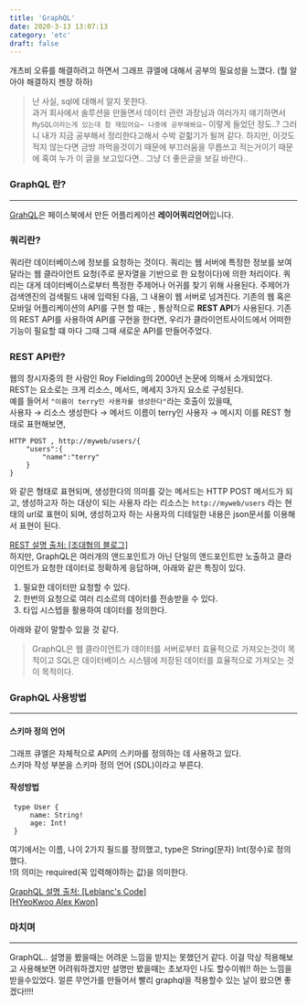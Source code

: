 ```yaml
---
title: 'GraphQL'
date: 2020-3-13 13:07:13
category: 'etc'
draft: false
---
```


개츠비 오류를 해결하려고 하면서 그래프 큐엘에 대해서 공부의 필요성을 느꼈다.
(뭘 알아야 해결하지 젠장 하하)

> 난 사실, sql에 대해서 알지 못한다.<br>
> 과거 회사에서 솔루션을 만들면서 데이터 관련 과장님과 여러가지 얘기하면서 `MySQL이라는게 있는데 참 재밌어요~ 나중에 공부해봐요~`
> 이렇게 들었던 정도..?
> 그러니 내가 지금 공부해서 정리한다고해서 수박 겉핣기가 될꺼 같다.
> 하지만, 이것도 적지 않는다면 금방 까먹을것이기 때문에 부끄러움을 무릅쓰고 적는거이기 때문에 혹여 누가 이 글을 보고있다면.. 그냥 더 좋은글을 보길 바란다..

### GraphQL 란?

---

[GrahQL](https://graphql-kr.github.io/)은 페이스북에서 만든 어플리케이션 **레이어쿼리언어**입니다.

### 쿼리란?

쿼리란 데이터베이스에 정보를 요청하는 것이다.
쿼리는 웹 서버에 특정한 정보를 보여달라는 웹 클라이언트 요청(주로 문자열을 기반으로 한 요청이다)에 의한 처리이다.
쿼리는 대게 데이터베이스로부터 특정한 주제어나 어귀를 찾기 위해 사용된다. 주제어가 검색엔진의 검색필드 내에 입력된 다음, 그 내용이 웹 서버로 넘겨진다.
기존의 웹 혹은 모바일 어플리케이션의 API를 구현 할 때는 , 통상적으로 **REST API**가 사용된다. 기존의 REST API를 사용하여 API를 구현을 한다면, 우리가 클라이언트사이드에서 어떠한 기능이 필요할 떄 마다 그때 그때 새로운 API를 만들어주었다.

### REST API란?

웹의 창시자중의 한 사람인 Roy Fielding의 2000년 논문에 의해서 소개되었다. <br>
REST는 요소로는 크게 리소스, 메서드, 메세지 3가지 요소로 구성된다. <br>
예를 들어서 `"이름이 terry인 사용자를 생성한다"`라는 호출이 있을때,<br>
사용자 → 리소스
생성한다 → 메서드
이름이 terry인 사용자 → 메시지
이를 REST 형태로 표현해보면,

```
HTTP POST , http://myweb/users/{
    "users":{
        "name":"terry"
    }
}
```

와 같은 형태로 표현되며, 생성한다의 의미를 갖는 메서드는 HTTP POST 메서드가 되고, 생성하고자 하는 대상이 되는 사용자 라는 리소스는 `http://myweb/users` 라는 현태의 url로 표현이 되며, 생성하고자 하는 사용자의 디테일한 내용은 json문서를 이용해서 표현이 된다.<br>

<a class="source_link" href="https://bcho.tistory.com/953" target="_blank">REST 설명 출처: [조대협의 블로그]</a>
<br>
하지만, GraphQL은 여러개의 앤드포인트가 아닌 단일의 앤드포인트만 노출하고 클라이언트가 요청한 데이터로 정확하게 응답하며, 아래와 같은 특징이 있다.<br>

1. 필요한 데이터만 요청할 수 있다.
2. 한번의 요청으로 여러 리소르의 데이터를 전송받을 수 있다.
3. 타입 시스텝을 활용하여 데이터를 정의한다.

아래와 같이 말할수 있을 것 같다.

> GraphQL은 웹 클라이언트가 데이터를 서버로부터 효율적으로 가져오는것이 목적이고
> SQL은 데이터베이스 시스템에 저장된 데이터를 효율적으로 가져오는 것이 목적이다.

### GraphQL 사용방법

---

#### 스키마 정의 언어

그래프 큐엘은 자체적으로 API의 스키마를 정의하는 데 사용하고 있다. <br>
스키마 작성 부분을 스키마 정의 언어 (SDL)이라고 부른다.<br>

#### 작성방법

```
 type User {
     name: String!
     age: Int!
 }
```

여기에서는 이름, 나이 2가지 필드를 정의했고, type은 String(문자) Int(정수)로 정의했다. <br>
!의 의미는 required(꼭 입력해야하는 값)을 의미한다. <br>

<a class="source_link" href="https://hoxi777.tistory.com/10?category=753632" target="_blank">GraphQL 설명 출처: [Leblanc's Code]</a><br>
<a class="source_link" href="https://medium.com/@khwsc1/%ED%94%84%EB%A1%9C%EB%93%80%EC%8A%A448%EA%B3%BC-%ED%95%A8%EA%BB%98%ED%95%98%EB%8A%94-graphql-%EA%B7%B8%EB%9E%98%ED%94%84%ED%81%90%EC%97%98-10c3e5da2f7b" target="_blank">[HYeoKwoo Alex Kwon]</a>

### 마치며

---

GraphQL.. 설명을 봤을때는 어려운 느낌을 받지는 못했던거 같다.
이걸 막상 적용해보고 사용해보면 어려워하겠지만 설명만 봤을때는 초보자인 나도 할수이쒀!! 하는 느낌을 받을수있었다.
얼른 무언가를 만들어서 빨리 graphql을 적용할수 있는 날이 왔으면 좋겠다!!!!
